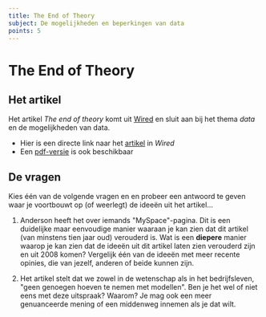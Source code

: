 ```yaml
---
title: The End of Theory
subject: De mogelijkheden en beperkingen van data
points: 5
---
```


# The End of Theory

## Het artikel

Het artikel *The end of theory* komt uit [Wired](https://wired.com) en sluit aan bij het thema *data* en de mogelijkheden van data.

- Hier is een directe link naar het [artikel](http://www.wired.com/science/discoveries/magazine/16-07/pb_theory) in *Wired*
- Een [pdf-versie](assets/end_of_theory.pdf) is ook beschikbaar

## De vragen

Kies één van de volgende vragen en en probeer een antwoord te geven waar je voortbouwt op (of weerlegt) de ideeën uit het artikel...

1. Anderson heeft het over iemands "MySpace"-pagina. Dit is een duidelijke maar eenvoudige manier waaraan je kan zien dat dit artikel (van minstens tien jaar oud) verouderd is. Wat is een **diepere** manier waarop je kan zien dat de ideeën uit dit artikel laten zien verouderd zijn en uit 2008 komen? Vergelijk één van de ideeën met meer recente opinies, die van jezelf, anderen of beide kunnen zijn.

2. Het artikel stelt dat we zowel in de wetenschap als in het bedrijfsleven, "geen genoegen hoeven te nemen met modellen". Ben je het wel of niet eens met deze uitspraak? Waarom? Je mag ook een meer genuanceerde mening of een middenweg innemen als je dat wilt.
